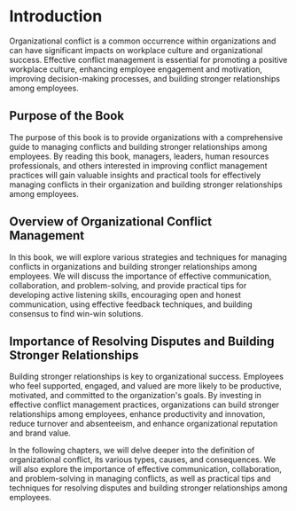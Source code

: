 Introduction
============

Organizational conflict is a common occurrence within organizations and can have significant impacts on workplace culture and organizational success. Effective conflict management is essential for promoting a positive workplace culture, enhancing employee engagement and motivation, improving decision-making processes, and building stronger relationships among employees.

Purpose of the Book
-------------------

The purpose of this book is to provide organizations with a comprehensive guide to managing conflicts and building stronger relationships among employees. By reading this book, managers, leaders, human resources professionals, and others interested in improving conflict management practices will gain valuable insights and practical tools for effectively managing conflicts in their organization and building stronger relationships among employees.

Overview of Organizational Conflict Management
----------------------------------------------

In this book, we will explore various strategies and techniques for managing conflicts in organizations and building stronger relationships among employees. We will discuss the importance of effective communication, collaboration, and problem-solving, and provide practical tips for developing active listening skills, encouraging open and honest communication, using effective feedback techniques, and building consensus to find win-win solutions.

Importance of Resolving Disputes and Building Stronger Relationships
--------------------------------------------------------------------

Building stronger relationships is key to organizational success. Employees who feel supported, engaged, and valued are more likely to be productive, motivated, and committed to the organization's goals. By investing in effective conflict management practices, organizations can build stronger relationships among employees, enhance productivity and innovation, reduce turnover and absenteeism, and enhance organizational reputation and brand value.

In the following chapters, we will delve deeper into the definition of organizational conflict, its various types, causes, and consequences. We will also explore the importance of effective communication, collaboration, and problem-solving in managing conflicts, as well as practical tips and techniques for resolving disputes and building stronger relationships among employees.
